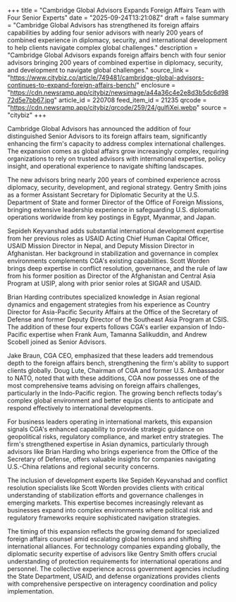 +++
title = "Cambridge Global Advisors Expands Foreign Affairs Team with Four Senior Experts"
date = "2025-09-24T13:21:08Z"
draft = false
summary = "Cambridge Global Advisors has strengthened its foreign affairs capabilities by adding four senior advisors with nearly 200 years of combined experience in diplomacy, security, and international development to help clients navigate complex global challenges."
description = "Cambridge Global Advisors expands foreign affairs bench with four senior advisors bringing 200 years of combined expertise in diplomacy, security, and development to navigate global challenges."
source_link = "https://www.citybiz.co/article/749481/cambridge-global-advisors-continues-to-expand-foreign-affairs-bench/"
enclosure = "https://cdn.newsramp.app/citybiz/newsimage/a44a36c4e2e8d3b5dc6d9872d5e7bb67.jpg"
article_id = 220708
feed_item_id = 21235
qrcode = "https://cdn.newsramp.app/citybiz/qrcode/259/24/gulfiXei.webp"
source = "citybiz"
+++

<p>Cambridge Global Advisors has announced the addition of four distinguished Senior Advisors to its foreign affairs team, significantly enhancing the firm's capacity to address complex international challenges. The expansion comes as global affairs grow increasingly complex, requiring organizations to rely on trusted advisors with international expertise, policy insight, and operational experience to navigate shifting landscapes.</p><p>The new advisors bring nearly 200 years of combined experience across diplomacy, security, development, and regional strategy. Gentry Smith joins as a former Assistant Secretary for Diplomatic Security at the U.S. Department of State and former Director of the Office of Foreign Missions, bringing extensive leadership experience in safeguarding U.S. diplomatic operations worldwide from key postings in Egypt, Myanmar, and Japan.</p><p>Sepideh Keyvanshad adds substantial international development expertise from her previous roles as USAID Acting Chief Human Capital Officer, USAID Mission Director in Nepal, and Deputy Mission Director in Afghanistan. Her background in stabilization and governance in complex environments complements CGA's existing capabilities. Scott Worden brings deep expertise in conflict resolution, governance, and the rule of law from his former position as Director of the Afghanistan and Central Asia Program at USIP, along with prior senior roles at SIGAR and USAID.</p><p>Brian Harding contributes specialized knowledge in Asian regional dynamics and engagement strategies from his experience as Country Director for Asia-Pacific Security Affairs at the Office of the Secretary of Defense and former Deputy Director of the Southeast Asia Program at CSIS. The addition of these four experts follows CGA's earlier expansion of Indo-Pacific expertise when Frank Aum, Tamanna Salikuddin, and Andrew Scobell joined as Senior Advisors.</p><p>Jake Braun, CGA CEO, emphasized that these leaders add tremendous depth to the foreign affairs bench, strengthening the firm's ability to support clients globally. Doug Lute, Chairman of CGA and former U.S. Ambassador to NATO, noted that with these additions, CGA now possesses one of the most comprehensive teams advising on foreign affairs challenges, particularly in the Indo-Pacific region. The growing bench reflects today's complex global environment and better equips clients to anticipate and respond effectively to international developments.</p><p>For business leaders operating in international markets, this expansion signals CGA's enhanced capability to provide strategic guidance on geopolitical risks, regulatory compliance, and market entry strategies. The firm's strengthened expertise in Asian dynamics, particularly through advisors like Brian Harding who brings experience from the Office of the Secretary of Defense, offers valuable insights for companies navigating U.S.-China relations and regional security concerns.</p><p>The inclusion of development experts like Sepideh Keyvanshad and conflict resolution specialists like Scott Worden provides clients with critical understanding of stabilization efforts and governance challenges in emerging markets. This expertise becomes increasingly relevant as businesses expand into complex environments where political risk and regulatory frameworks require sophisticated navigation strategies.</p><p>The timing of this expansion reflects the growing demand for specialized foreign affairs counsel amid escalating global tensions and shifting international alliances. For technology companies expanding globally, the diplomatic security expertise of advisors like Gentry Smith offers crucial understanding of protection requirements for international operations and personnel. The collective experience across government agencies including the State Department, USAID, and defense organizations provides clients with comprehensive perspective on interagency coordination and policy implementation.</p>